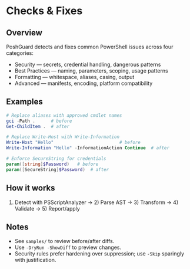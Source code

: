 Checks & Fixes
==============

Overview
--------

PoshGuard detects and fixes common PowerShell issues across four categories:

- Security — secrets, credential handling, dangerous patterns
- Best Practices — naming, parameters, scoping, usage patterns
- Formatting — whitespace, aliases, casing, output
- Advanced — manifests, encoding, platform compatibility

Examples
--------

```powershell
# Replace aliases with approved cmdlet names
gci -Path .      # before
Get-ChildItem .  # after

# Replace Write-Host with Write-Information
Write-Host "Hello"                         # before
Write-Information "Hello" -InformationAction Continue  # after

# Enforce SecureString for credentials
param([string]$Password)   # before
param([SecureString]$Password)  # after
```

How it works
------------

1) Detect with PSScriptAnalyzer → 2) Parse AST → 3) Transform → 4) Validate → 5) Report/apply

Notes
-----

- See `samples/` to review before/after diffs.
- Use `-DryRun -ShowDiff` to preview changes.
- Security rules prefer hardening over suppression; use `-Skip` sparingly with justification.

